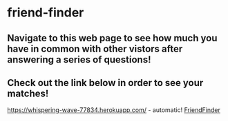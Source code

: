 # friend-finder

## Navigate to this web page to see how much you have in common with other vistors after answering a series of questions!

## Check out the link below in order to see your matches!

https://whispering-wave-77834.herokuapp.com/ - automatic!
[FriendFinder](https://whispering-wave-77834.herokuapp.com/)